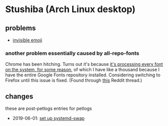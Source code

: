 # Stushiba (Arch Linux desktop)

## problems

- [invisible emoji][]

[invisible emoji]: 2c4daee6-58d4-4975-8f95-08c91e3745bc.md

### another problem essentially caused by all-repo-fonts

Chrome has been hitching. Turns out it's because [it's processing every font on the system, for some reason](https://bugs.chromium.org/p/chromium/issues/detail?id=904994), of which I have like a thousand because I have the entire Google Fonts repository installed. Considering switching to Firefox until this issue is fixed. (Found through [this](https://www.reddit.com/r/archlinux/comments/9wnur4/chromium_and_googlechrome_lag_problem/) Reddit thread.)

## changes

these are post-petlogs entries for petlogs

- 2019-06-01: [set up systemd-swap][swap]

[swap]: 61f9d56c-03b4-4c7c-9acd-401797319e52.md

